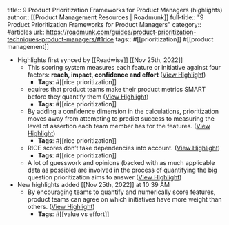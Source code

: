 title:: 9 Product Prioritization Frameworks for Product Managers (highlights)
author:: [[Product Management Resources | Roadmunk]]
full-title:: "9 Product Prioritization Frameworks for Product Managers"
category:: #articles
url:: https://roadmunk.com/guides/product-prioritization-techniques-product-managers/#1rice
tags:: #[[prioritization]] #[[product management]]

- Highlights first synced by [[Readwise]] [[Nov 25th, 2022]]
	- This scoring system measures each feature or initiative against four factors: **reach, impact, confidence and effort** ([View Highlight](https://read.readwise.io/read/01gjnwj1g775pg9vhegp2szcy6))
		- **Tags**: #[[rice prioritization]]
	- equires that product teams make their product metrics SMART before they quantify them ([View Highlight](https://read.readwise.io/read/01gjnvg8cehcx0cwktnve0tany))
		- **Tags**: #[[rice prioritization]]
	- By adding a confidence dimension in the calculations, prioritization moves away from attempting to predict success to measuring the level of assertion each team member has for the features. ([View Highlight](https://read.readwise.io/read/01gjnvg360edpagq7rcj13b0ty))
		- **Tags**: #[[rice prioritization]]
	- RICE scores don’t take dependencies into account. ([View Highlight](https://read.readwise.io/read/01gjnwg60s2gr0k7spdv7c23hx))
		- **Tags**: #[[rice prioritization]]
	- A lot of guesswork and opinions (backed with as much applicable data as possible) are involved in the process of quantifying the big question prioritization aims to answer ([View Highlight](https://read.readwise.io/read/01gjnwhj1368h0at1afzt3mrva))
- New highlights added [[Nov 25th, 2022]] at 10:39 AM
	- By encouraging teams to quantify and numerically score features, product teams can agree on which initiatives have more weight than others. ([View Highlight](https://read.readwise.io/read/01gjnxdx6wf1anyk69w8wwn77h))
		- **Tags**: #[[value vs effort]]